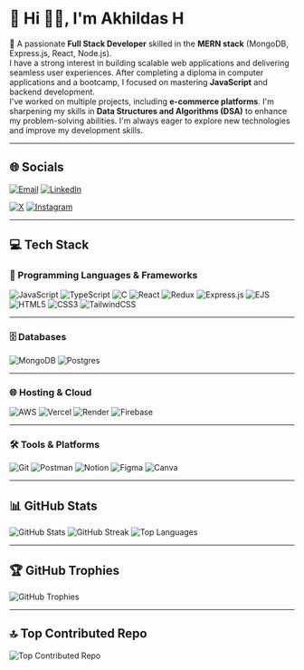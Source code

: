   # 💫 Hi 👋🏻, I'm Akhildas H
👋 A passionate **Full Stack Developer** skilled in the **MERN stack** (MongoDB, Express.js, React, Node.js).  
I have a strong interest in building scalable web applications and delivering seamless user experiences. After completing a diploma in computer applications and a bootcamp, I focused on mastering **JavaScript** and backend development.  
I've worked on multiple projects, including **e-commerce platforms**. I'm sharpening my skills in **Data Structures and Algorithms (DSA)** to enhance my problem-solving abilities. I'm always eager to explore new technologies and improve my development skills.

---

## 🌐 Socials


[![Email](https://img.shields.io/badge/Email-D14836?logo=gmail&logoColor=white)](mailto:akhildas675@gmail.com)
[![LinkedIn](https://img.shields.io/badge/LinkedIn-%230077B5.svg?logo=linkedin&logoColor=white)](https://linkedin.com/in/akhildas675)  


[![X](https://img.shields.io/badge/X-black.svg?logo=X&logoColor=white)](https://x.com/akhildas675)
[![Instagram](https://img.shields.io/badge/Instagram-%23E4405F.svg?logo=Instagram&logoColor=white)](https://instagram.com/akhildas_675) 


---

## 💻 Tech Stack
### 🚀 Programming Languages & Frameworks
![JavaScript](https://img.shields.io/badge/javascript-%23000000.svg?style=for-the-badge&logo=javascript&logoColor=%23F7DF1E) ![TypeScript](https://img.shields.io/badge/typescript-%23000000.svg?style=for-the-badge&logo=typescript&logoColor=white) ![C](https://img.shields.io/badge/c-%23000000.svg?style=for-the-badge&logo=c&logoColor=white)  ![React](https://img.shields.io/badge/react-%23000000.svg?style=for-the-badge&logo=react&logoColor=%2361DAFB) ![Redux](https://img.shields.io/badge/redux-%23000000.svg?style=for-the-badge&logo=redux&logoColor=white)  ![Express.js](https://img.shields.io/badge/express.js-%23000000.svg?style=for-the-badge&logo=express&logoColor=%2361DAFB) ![EJS](https://img.shields.io/badge/ejs-%23000000.svg?style=for-the-badge&logo=ejs&logoColor=black)  ![HTML5](https://img.shields.io/badge/html5-%23000000.svg?style=for-the-badge&logo=html5&logoColor=white) ![CSS3](https://img.shields.io/badge/css3-%23000000.svg?style=for-the-badge&logo=css3&logoColor=white)  ![TailwindCSS](https://img.shields.io/badge/tailwindcss-%23000000.svg?style=for-the-badge&logo=tailwind-css&logoColor=white)

---

### 🗄️ Databases
![MongoDB](https://img.shields.io/badge/MongoDB-%23000000.svg?style=for-the-badge&logo=mongodb&logoColor=white) ![Postgres](https://img.shields.io/badge/postgres-%23000000.svg?style=for-the-badge&logo=postgresql&logoColor=white)

---

### 🌐 Hosting & Cloud
![AWS](https://img.shields.io/badge/AWS-%23000000.svg?style=for-the-badge&logo=amazon-aws&logoColor=white) ![Vercel](https://img.shields.io/badge/vercel-%23000000.svg?style=for-the-badge&logo=vercel&logoColor=white) ![Render](https://img.shields.io/badge/Render-%23000000.svg?style=for-the-badge&logo=render&logoColor=white) ![Firebase](https://img.shields.io/badge/firebase-%23000000.svg?style=for-the-badge&logo=firebase)

---

### 🛠️ Tools & Platforms
![Git](https://img.shields.io/badge/git-%23000000.svg?style=for-the-badge&logo=git&logoColor=white) ![Postman](https://img.shields.io/badge/Postman-%23000000?style=for-the-badge&logo=postman&logoColor=white) ![Notion](https://img.shields.io/badge/Notion-%23000000.svg?style=for-the-badge&logo=notion&logoColor=white)  ![Figma](https://img.shields.io/badge/figma-%23000000.svg?style=for-the-badge&logo=figma&logoColor=white) ![Canva](https://img.shields.io/badge/Canva-%23000000.svg?style=for-the-badge&logo=Canva&logoColor=white)

---

## 📊 GitHub Stats
![GitHub Stats](https://github-readme-stats.vercel.app/api?username=akhildas675&theme=transparent&hide_border=true)  ![GitHub Streak](https://nirzak-streak-stats.vercel.app/?user=akhildas675&theme=transparent&hide_border=true)  ![Top Languages](https://github-readme-stats.vercel.app/api/top-langs/?username=akhildas675&theme=transparent&hide_border=true&layout=compact)

---

## 🏆 GitHub Trophies
![GitHub Trophies](https://github-profile-trophy.vercel.app/?username=akhildas675&theme=radical&no-frame=true&no-bg=true&margin-w=4)

---

## 🔝 Top Contributed Repo
![Top Contributed Repo](https://github-contributor-stats.vercel.app/api?username=akhildas675&limit=5&theme=transparent&combine_all_yearly_contributions=true)


